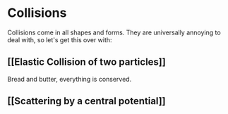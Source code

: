 # Collisions 
Collisions come in all shapes and forms. They are universally annoying to deal with, so let's get this over with:

## [[Elastic Collision of two particles]]

Bread and butter, everything is conserved.

## [[Scattering by a central potential]]
